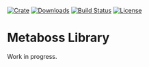 [![Crate](https://img.shields.io/crates/v/metaboss_lib)](https://crates.io/crates/metaboss_lib)
[![Downloads](https://img.shields.io/crates/d/metaboss_lib)](https://crates.io/crates/metaboss_lib)
[![Build Status](https://img.shields.io/github/actions/workflow/status/samuelvanderwaal/metaboss_lib/ci.yml?branch=main)](https://github.com/samuelvanderwaal/metaboss_lib/actions)
[![License](https://img.shields.io/crates/l/metaboss_lib)](https://github.com/samuelvanderwaal/metaboss_lib/blob/main/LICENSE)

# Metaboss Library

Work in progress.
